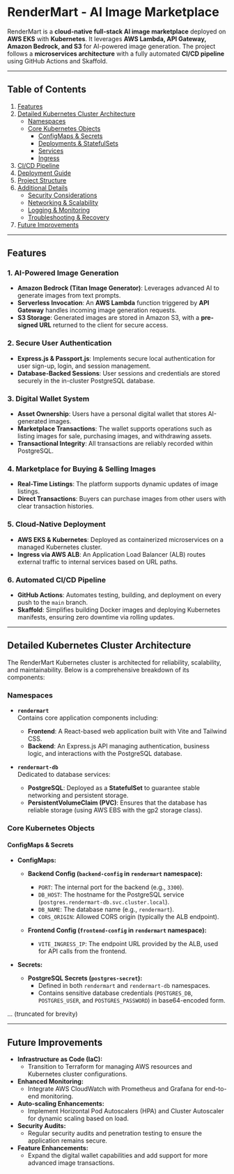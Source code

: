 # RenderMart - AI Image Marketplace

RenderMart is a **cloud-native full-stack AI image marketplace** deployed on **AWS EKS** with **Kubernetes**. It leverages **AWS Lambda, API Gateway, Amazon Bedrock, and S3** for AI-powered image generation. The project follows a **microservices architecture** with a fully automated **CI/CD pipeline** using GitHub Actions and Skaffold.

---

## Table of Contents

1. [Features](#features)
2. [Detailed Kubernetes Cluster Architecture](#detailed-kubernetes-cluster-architecture)
    - [Namespaces](#namespaces)
    - [Core Kubernetes Objects](#core-kubernetes-objects)
      - [ConfigMaps & Secrets](#configmaps--secrets)
      - [Deployments & StatefulSets](#deployments--statefulsets)
      - [Services](#services)
      - [Ingress](#ingress)
3. [CI/CD Pipeline](#cicd-pipeline)
4. [Deployment Guide](#deployment-guide)
5. [Project Structure](#project-structure)
6. [Additional Details](#additional-details)
    - [Security Considerations](#security-considerations)
    - [Networking & Scalability](#networking--scalability)
    - [Logging & Monitoring](#logging--monitoring)
    - [Troubleshooting & Recovery](#troubleshooting--recovery)
7. [Future Improvements](#future-improvements)

---

## Features

### 1. AI-Powered Image Generation
- **Amazon Bedrock (Titan Image Generator)**: Leverages advanced AI to generate images from text prompts.
- **Serverless Invocation**: An **AWS Lambda** function triggered by **API Gateway** handles incoming image generation requests.
- **S3 Storage**: Generated images are stored in Amazon S3, with a **pre-signed URL** returned to the client for secure access.

### 2. Secure User Authentication
- **Express.js & Passport.js**: Implements secure local authentication for user sign-up, login, and session management.
- **Database-Backed Sessions**: User sessions and credentials are stored securely in the in-cluster PostgreSQL database.

### 3. Digital Wallet System
- **Asset Ownership**: Users have a personal digital wallet that stores AI-generated images.
- **Marketplace Transactions**: The wallet supports operations such as listing images for sale, purchasing images, and withdrawing assets.
- **Transactional Integrity**: All transactions are reliably recorded within PostgreSQL.

### 4. Marketplace for Buying & Selling Images
- **Real-Time Listings**: The platform supports dynamic updates of image listings.
- **Direct Transactions**: Buyers can purchase images from other users with clear transaction histories.

### 5. Cloud-Native Deployment
- **AWS EKS & Kubernetes**: Deployed as containerized microservices on a managed Kubernetes cluster.
- **Ingress via AWS ALB**: An Application Load Balancer (ALB) routes external traffic to internal services based on URL paths.

### 6. Automated CI/CD Pipeline
- **GitHub Actions**: Automates testing, building, and deployment on every push to the `main` branch.
- **Skaffold**: Simplifies building Docker images and deploying Kubernetes manifests, ensuring zero downtime via rolling updates.

---

## Detailed Kubernetes Cluster Architecture

The RenderMart Kubernetes cluster is architected for reliability, scalability, and maintainability. Below is a comprehensive breakdown of its components:

### Namespaces

- **`rendermart`**  
  Contains core application components including:
  - **Frontend**: A React-based web application built with Vite and Tailwind CSS.
  - **Backend**: An Express.js API managing authentication, business logic, and interactions with the PostgreSQL database.

- **`rendermart-db`**  
  Dedicated to database services:
  - **PostgreSQL**: Deployed as a **StatefulSet** to guarantee stable networking and persistent storage.
  - **PersistentVolumeClaim (PVC)**: Ensures that the database has reliable storage (using AWS EBS with the gp2 storage class).

### Core Kubernetes Objects

#### ConfigMaps & Secrets

- **ConfigMaps:**
  - **Backend Config (`backend-config` in `rendermart` namespace):**
    - `PORT`: The internal port for the backend (e.g., `3300`).
    - `DB_HOST`: The hostname for the PostgreSQL service (`postgres.rendermart-db.svc.cluster.local`).
    - `DB_NAME`: The database name (e.g., `rendermart`).
    - `CORS_ORIGIN`: Allowed CORS origin (typically the ALB endpoint).

  - **Frontend Config (`frontend-config` in `rendermart` namespace):**
    - `VITE_INGRESS_IP`: The endpoint URL provided by the ALB, used for API calls from the frontend.

- **Secrets:**
  - **PostgreSQL Secrets (`postgres-secret`):**
    - Defined in both `rendermart` and `rendermart-db` namespaces.
    - Contains sensitive database credentials (`POSTGRES_DB`, `POSTGRES_USER`, and `POSTGRES_PASSWORD`) in base64-encoded form.

... (truncated for brevity)

---

## Future Improvements

- **Infrastructure as Code (IaC):**  
  - Transition to Terraform for managing AWS resources and Kubernetes cluster configurations.
- **Enhanced Monitoring:**  
  - Integrate AWS CloudWatch with Prometheus and Grafana for end-to-end monitoring.
- **Auto-scaling Enhancements:**  
  - Implement Horizontal Pod Autoscalers (HPA) and Cluster Autoscaler for dynamic scaling based on load.
- **Security Audits:**  
  - Regular security audits and penetration testing to ensure the application remains secure.
- **Feature Enhancements:**  
  - Expand the digital wallet capabilities and add support for more advanced image transactions.

